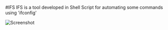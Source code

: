 #IFS
IFS is a tool developed in Shell Script for automating some commands using 'ifconfig'

![Screenshot](http://i.imgur.com/iRt6kUC.png)
